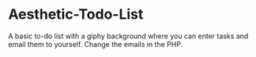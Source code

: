 # Aesthetic-Todo-List

A basic to-do list with a giphy background where you can enter tasks and email them to yourself. Change the emails in the PHP.
